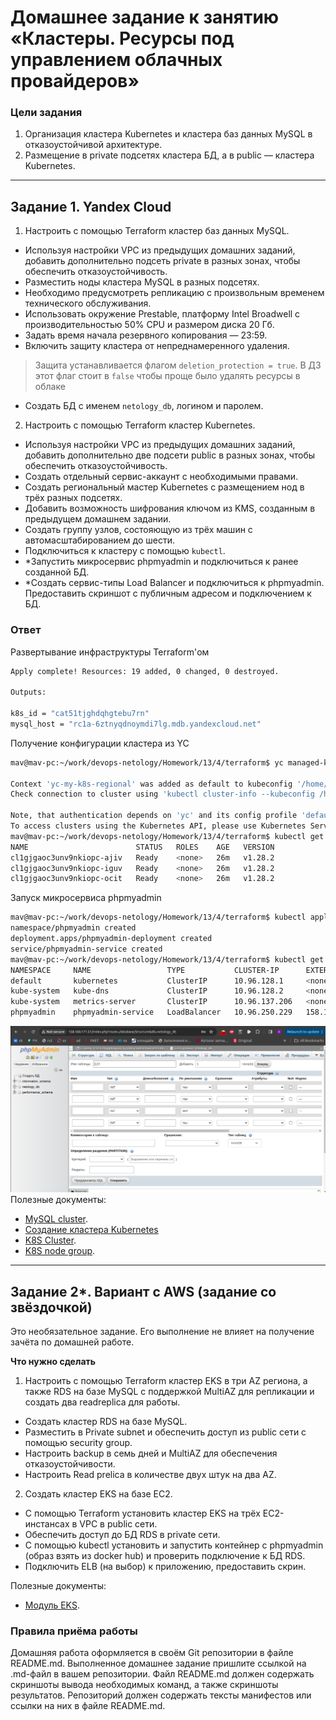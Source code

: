 # Домашнее задание к занятию «Кластеры. Ресурсы под управлением облачных провайдеров»

### Цели задания

1. Организация кластера Kubernetes и кластера баз данных MySQL в отказоустойчивой архитектуре.
2. Размещение в private подсетях кластера БД, а в public — кластера Kubernetes.

---
## Задание 1. Yandex Cloud

1. Настроить с помощью Terraform кластер баз данных MySQL.

- Используя настройки VPC из предыдущих домашних заданий, добавить дополнительно подсеть private в разных зонах, чтобы обеспечить отказоустойчивость.
- Разместить ноды кластера MySQL в разных подсетях.
- Необходимо предусмотреть репликацию с произвольным временем технического обслуживания.
- Использовать окружение Prestable, платформу Intel Broadwell с производительностью 50% CPU и размером диска 20 Гб.
- Задать время начала резервного копирования — 23:59.
- Включить защиту кластера от непреднамеренного удаления. 

> Защита устанавливается флагом `deletion_protection = true`. В ДЗ этот флаг стоит в `false` чтобы проще было удалять ресурсы в облаке

- Создать БД с именем `netology_db`, логином и паролем.

2. Настроить с помощью Terraform кластер Kubernetes.

- Используя настройки VPC из предыдущих домашних заданий, добавить дополнительно две подсети public в разных зонах, чтобы обеспечить отказоустойчивость.
- Создать отдельный сервис-аккаунт с необходимыми правами.
- Создать региональный мастер Kubernetes с размещением нод в трёх разных подсетях.
- Добавить возможность шифрования ключом из KMS, созданным в предыдущем домашнем задании.
- Создать группу узлов, состояющую из трёх машин с автомасштабированием до шести.
- Подключиться к кластеру с помощью `kubectl`.
- *Запустить микросервис phpmyadmin и подключиться к ранее созданной БД.
- *Создать сервис-типы Load Balancer и подключиться к phpmyadmin. Предоставить скриншот с публичным адресом и подключением к БД.

### Ответ

Развертывание инфраструктуры Terraform'ом

```bash
Apply complete! Resources: 19 added, 0 changed, 0 destroyed.

Outputs:

k8s_id = "cat51tjghdqhgtebu7rn"
mysql_host = "rc1a-6ztnyqdnoymdi7lg.mdb.yandexcloud.net"
```

Получение конфигурации кластера из YC

```bash
mav@mav-pc:~/work/devops-netology/Homework/13/4/terraform$ yc managed-kubernetes cluster get-credentials cat51tjghdqhgtebu7rn --external --force

Context 'yc-my-k8s-regional' was added as default to kubeconfig '/home/mav/.kube/config'.
Check connection to cluster using 'kubectl cluster-info --kubeconfig /home/mav/.kube/config'.

Note, that authentication depends on 'yc' and its config profile 'default'.
To access clusters using the Kubernetes API, please use Kubernetes Service Account.
mav@mav-pc:~/work/devops-netology/Homework/13/4/terraform$ kubectl get node
NAME                        STATUS   ROLES    AGE   VERSION
cl1gjgaoc3unv9nkiopc-ajiv   Ready    <none>   26m   v1.28.2
cl1gjgaoc3unv9nkiopc-iguv   Ready    <none>   26m   v1.28.2
cl1gjgaoc3unv9nkiopc-ocit   Ready    <none>   26m   v1.28.2
```

Запуск микросервиса phpmyadmin

```bash
mav@mav-pc:~/work/devops-netology/Homework/13/4/terraform$ kubectl apply -f kuber/phpmyadmin.yml
namespace/phpmyadmin created
deployment.apps/phpmyadmin-deployment created
service/phpmyadmin-service created
mav@mav-pc:~/work/devops-netology/Homework/13/4/terraform$ kubectl get svc -A
NAMESPACE     NAME                 TYPE           CLUSTER-IP      EXTERNAL-IP      PORT(S)                  AGE
default       kubernetes           ClusterIP      10.96.128.1     <none>           443/TCP                  34m
kube-system   kube-dns             ClusterIP      10.96.128.2     <none>           53/UDP,53/TCP,9153/TCP   33m
kube-system   metrics-server       ClusterIP      10.96.137.206   <none>           443/TCP                  33m
phpmyadmin    phpmyadmin-service   LoadBalancer   10.96.250.229   158.160.171.51   80:31280/TCP             77s
```

 ![1](https://github.com/AVasMakarov/devops-netology/blob/main/Screenshots/HW13_4/1.png?raw=true)
Полезные документы:

- [MySQL cluster](https://registry.terraform.io/providers/yandex-cloud/yandex/latest/docs/resources/mdb_mysql_cluster).
- [Создание кластера Kubernetes](https://cloud.yandex.ru/docs/managed-kubernetes/operations/kubernetes-cluster/kubernetes-cluster-create)
- [K8S Cluster](https://registry.terraform.io/providers/yandex-cloud/yandex/latest/docs/resources/kubernetes_cluster).
- [K8S node group](https://registry.terraform.io/providers/yandex-cloud/yandex/latest/docs/resources/kubernetes_node_group).

--- 
## Задание 2*. Вариант с AWS (задание со звёздочкой)

Это необязательное задание. Его выполнение не влияет на получение зачёта по домашней работе.

**Что нужно сделать**

1. Настроить с помощью Terraform кластер EKS в три AZ региона, а также RDS на базе MySQL с поддержкой MultiAZ для репликации и создать два readreplica для работы.

- Создать кластер RDS на базе MySQL.
- Разместить в Private subnet и обеспечить доступ из public сети c помощью security group.
- Настроить backup в семь дней и MultiAZ для обеспечения отказоустойчивости.
- Настроить Read prelica в количестве двух штук на два AZ.

2. Создать кластер EKS на базе EC2.

- С помощью Terraform установить кластер EKS на трёх EC2-инстансах в VPC в public сети.
- Обеспечить доступ до БД RDS в private сети.
- С помощью kubectl установить и запустить контейнер с phpmyadmin (образ взять из docker hub) и проверить подключение к БД RDS.
- Подключить ELB (на выбор) к приложению, предоставить скрин.

Полезные документы:

- [Модуль EKS](https://learn.hashicorp.com/tutorials/terraform/eks).

### Правила приёма работы

Домашняя работа оформляется в своём Git репозитории в файле README.md. Выполненное домашнее задание пришлите ссылкой на .md-файл в вашем репозитории.
Файл README.md должен содержать скриншоты вывода необходимых команд, а также скриншоты результатов.
Репозиторий должен содержать тексты манифестов или ссылки на них в файле README.md.